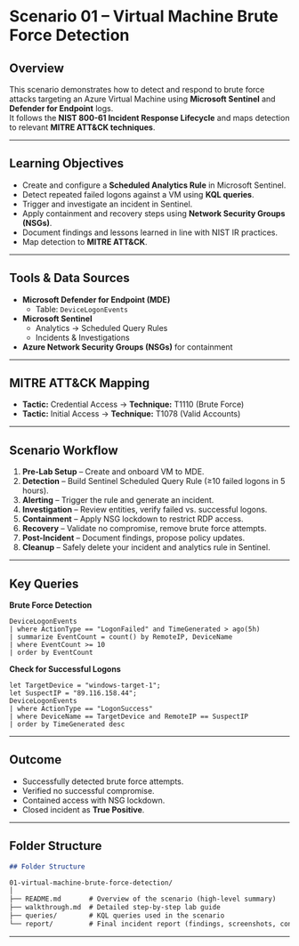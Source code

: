 # Scenario 01 – Virtual Machine Brute Force Detection

## Overview
This scenario demonstrates how to detect and respond to brute force attacks targeting an Azure Virtual Machine using **Microsoft Sentinel** and **Defender for Endpoint** logs.  
It follows the **NIST 800-61 Incident Response Lifecycle** and maps detection to relevant **MITRE ATT&CK techniques**.

---

## Learning Objectives
- Create and configure a **Scheduled Analytics Rule** in Microsoft Sentinel.  
- Detect repeated failed logons against a VM using **KQL queries**.  
- Trigger and investigate an incident in Sentinel.  
- Apply containment and recovery steps using **Network Security Groups (NSGs)**.  
- Document findings and lessons learned in line with NIST IR practices.  
- Map detection to **MITRE ATT&CK**.  

---

## Tools & Data Sources
- **Microsoft Defender for Endpoint (MDE)**  
  - Table: `DeviceLogonEvents`  
- **Microsoft Sentinel**  
  - Analytics → Scheduled Query Rules  
  - Incidents & Investigations  
- **Azure Network Security Groups (NSGs)** for containment  

---

## MITRE ATT&CK Mapping
- **Tactic:** Credential Access → **Technique:** T1110 (Brute Force)  
- **Tactic:** Initial Access → **Technique:** T1078 (Valid Accounts)  

---

## Scenario Workflow
1. **Pre-Lab Setup** – Create and onboard VM to MDE.  
2. **Detection** – Build Sentinel Scheduled Query Rule (≥10 failed logons in 5 hours).  
3. **Alerting** – Trigger the rule and generate an incident.  
4. **Investigation** – Review entities, verify failed vs. successful logons.  
5. **Containment** – Apply NSG lockdown to restrict RDP access.  
6. **Recovery** – Validate no compromise, remove brute force attempts.  
7. **Post-Incident** – Document findings, propose policy updates.  
8. **Cleanup** – Safely delete your incident and analytics rule in Sentinel.  

---

## Key Queries

**Brute Force Detection**
```kusto
DeviceLogonEvents
| where ActionType == "LogonFailed" and TimeGenerated > ago(5h)
| summarize EventCount = count() by RemoteIP, DeviceName
| where EventCount >= 10
| order by EventCount
````

**Check for Successful Logons**

```kusto
let TargetDevice = "windows-target-1"; 
let SuspectIP = "89.116.158.44"; 
DeviceLogonEvents
| where ActionType == "LogonSuccess"
| where DeviceName == TargetDevice and RemoteIP == SuspectIP
| order by TimeGenerated desc
```

---

## Outcome

* Successfully detected brute force attempts.
* Verified no successful compromise.
* Contained access with NSG lockdown.
* Closed incident as **True Positive**.

---

## Folder Structure

```markdown
## Folder Structure

01-virtual-machine-brute-force-detection/
│
├── README.md       # Overview of the scenario (high-level summary)
├── walkthrough.md  # Detailed step-by-step lab guide
├── queries/        # KQL queries used in the scenario
└── report/         # Final incident report (findings, screenshots, conclusions)
```
---

